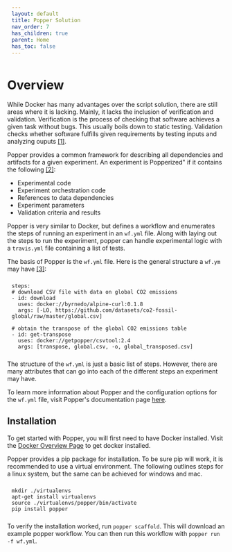 ```yaml
---
layout: default
title: Popper Solution
nav_order: 7
has_children: true
parent: Home
has_toc: false
---
```

# Overview

While Docker has many advantages over the script solution, there are still areas where it is lacking. Mainly, it lacks the inclusion of verification and validation. Verification is the process of checking that software achieves a given task without bugs. This usually boils down to static testing. Validation checks whether software fulfills given requirements by testing inputs and analyzing ouputs <a href= "/Trust-Tools/references.html">[1]</a>.

Popper provides a common framework for describing all dependencies and artifacts for a given experiment. An experiment is Popperized" if it contains the following <a href= "/Trust-Tools/references.html">[2]</a>:
* Experimental code
* Experiment orchestration code
* References to data dependencies
* Experiment parameters
* Validation criteria and results

Popper is very similar to Docker, but defines a workflow and enumerates the steps of running an experiment in an <code>wf.yml</code> file. Along with laying out the steps to run the experiment, popper can handle experimental logic with a <code>travis.yml</code> file containing a list of tests.

The basis of Popper is the <code>wf.yml</code> file. Here is the general structure a <code>wf.ym</code> may have <a href= "/Trust-Tools/references.html">[3]</a>:
<style>
pre code {
  display: block;
  padding: 10px;
  font-size: 12px;
} 
</style>
<pre><code>steps:
# download CSV file with data on global CO2 emissions
- id: download
  uses: docker://byrnedo/alpine-curl:0.1.8
  args: [-LO, https://github.com/datasets/co2-fossil-global/raw/master/global.csv]

# obtain the transpose of the global CO2 emissions table
- id: get-transpose
  uses: docker://getpopper/csvtool:2.4
  args: [transpose, global.csv, -o, global_transposed.csv]
</code></pre>

The structure of the <code>wf.yml</code> is just a basic list of steps. However, there are many attributes that can go into each of the different steps an experiment may have.

 To learn more information about Popper and the configuration options for the <code>wf.yml</code> file, visit Popper's documentation page [here](https://popper.readthedocs.io/en/latest/index.html).
## Installation

To get started with Popper, you will first need to have Docker installed. Visit the [Docker Overview Page](/Trust-Tools/Solutions/Docker/) to get docker installed.

Popper provides a pip package for installation. To be sure pip will work, it is recommended to use a virtual environment. The following outlines steps for a linux system, but the same can be achieved for windows and mac.
<pre><code>mkdir ./virtualenvs
apt-get install virtualenvs
source ./virtualenvs/popper/bin/activate
pip install popper</code></pre>

To verify the installation worked, run <code>popper scaffold</code>. This will download an example popper workflow. You can then run this workflow with <code>popper run -f wf.yml</code>.